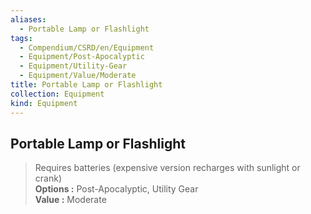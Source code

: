 ```yaml
---
aliases:
  - Portable Lamp or Flashlight
tags:
  - Compendium/CSRD/en/Equipment
  - Equipment/Post-Apocalyptic
  - Equipment/Utility-Gear
  - Equipment/Value/Moderate
title: Portable Lamp or Flashlight
collection: Equipment
kind: Equipment
---
```

## Portable Lamp or Flashlight  
  
>Requires batteries (expensive version recharges with sunlight or crank)  
> **Options :** Post-Apocalyptic, Utility Gear  
> **Value :** Moderate